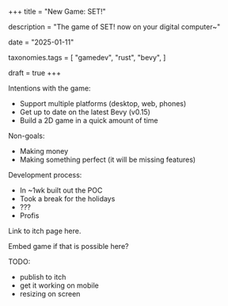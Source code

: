+++
title = "New Game: SET!"

description = "The game of SET! now on your digital computer~"

date = "2025-01-11"

taxonomies.tags = [
    "gamedev",
    "rust",
    "bevy",
]

draft = true
+++

Intentions with the game:
* Support multiple platforms (desktop, web, phones)
* Get up to date on the latest Bevy (v0.15)
* Build a 2D game in a quick amount of time

Non-goals:
* Making money
* Making something perfect (it will be missing features)

Development process:
* In ~1wk built out the POC
* Took a break for the holidays
* ???
* Profis

Link to itch page here.

Embed game if that is possible here?

TODO:
* publish to itch
* get it working on mobile
* resizing on screen
